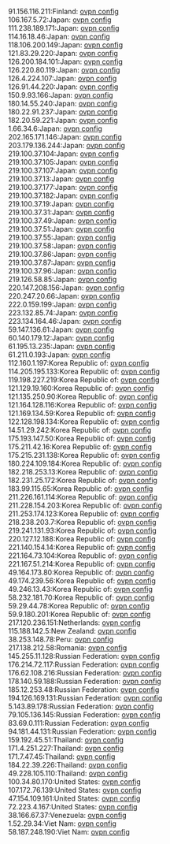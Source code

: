91.156.116.211:Finland: [ovpn config](vpn/91_156_116_211.ovpn)  
106.167.5.72:Japan: [ovpn config](vpn/106_167_5_72.ovpn)  
111.238.189.171:Japan: [ovpn config](vpn/111_238_189_171.ovpn)  
114.16.18.46:Japan: [ovpn config](vpn/114_16_18_46.ovpn)  
118.106.200.149:Japan: [ovpn config](vpn/118_106_200_149.ovpn)  
121.83.29.220:Japan: [ovpn config](vpn/121_83_29_220.ovpn)  
126.200.184.101:Japan: [ovpn config](vpn/126_200_184_101.ovpn)  
126.220.80.119:Japan: [ovpn config](vpn/126_220_80_119.ovpn)  
126.4.224.107:Japan: [ovpn config](vpn/126_4_224_107.ovpn)  
126.91.44.220:Japan: [ovpn config](vpn/126_91_44_220.ovpn)  
150.9.93.166:Japan: [ovpn config](vpn/150_9_93_166.ovpn)  
180.14.55.240:Japan: [ovpn config](vpn/180_14_55_240.ovpn)  
180.22.91.237:Japan: [ovpn config](vpn/180_22_91_237.ovpn)  
182.20.59.221:Japan: [ovpn config](vpn/182_20_59_221.ovpn)  
1.66.34.6:Japan: [ovpn config](vpn/1_66_34_6.ovpn)  
202.165.171.146:Japan: [ovpn config](vpn/202_165_171_146.ovpn)  
203.179.136.244:Japan: [ovpn config](vpn/203_179_136_244.ovpn)  
219.100.37.104:Japan: [ovpn config](vpn/219_100_37_104.ovpn)  
219.100.37.105:Japan: [ovpn config](vpn/219_100_37_105.ovpn)  
219.100.37.107:Japan: [ovpn config](vpn/219_100_37_107.ovpn)  
219.100.37.13:Japan: [ovpn config](vpn/219_100_37_13.ovpn)  
219.100.37.177:Japan: [ovpn config](vpn/219_100_37_177.ovpn)  
219.100.37.182:Japan: [ovpn config](vpn/219_100_37_182.ovpn)  
219.100.37.19:Japan: [ovpn config](vpn/219_100_37_19.ovpn)  
219.100.37.31:Japan: [ovpn config](vpn/219_100_37_31.ovpn)  
219.100.37.49:Japan: [ovpn config](vpn/219_100_37_49.ovpn)  
219.100.37.51:Japan: [ovpn config](vpn/219_100_37_51.ovpn)  
219.100.37.55:Japan: [ovpn config](vpn/219_100_37_55.ovpn)  
219.100.37.58:Japan: [ovpn config](vpn/219_100_37_58.ovpn)  
219.100.37.86:Japan: [ovpn config](vpn/219_100_37_86.ovpn)  
219.100.37.87:Japan: [ovpn config](vpn/219_100_37_87.ovpn)  
219.100.37.96:Japan: [ovpn config](vpn/219_100_37_96.ovpn)  
219.126.58.85:Japan: [ovpn config](vpn/219_126_58_85.ovpn)  
220.147.208.156:Japan: [ovpn config](vpn/220_147_208_156.ovpn)  
220.247.20.66:Japan: [ovpn config](vpn/220_247_20_66.ovpn)  
222.0.159.199:Japan: [ovpn config](vpn/222_0_159_199.ovpn)  
223.132.85.74:Japan: [ovpn config](vpn/223_132_85_74.ovpn)  
223.134.164.46:Japan: [ovpn config](vpn/223_134_164_46.ovpn)  
59.147.136.61:Japan: [ovpn config](vpn/59_147_136_61.ovpn)  
60.140.179.12:Japan: [ovpn config](vpn/60_140_179_12.ovpn)  
61.195.13.235:Japan: [ovpn config](vpn/61_195_13_235.ovpn)  
61.211.0.193:Japan: [ovpn config](vpn/61_211_0_193.ovpn)  
112.160.1.197:Korea Republic of: [ovpn config](vpn/112_160_1_197.ovpn)  
114.205.195.133:Korea Republic of: [ovpn config](vpn/114_205_195_133.ovpn)  
119.198.227.219:Korea Republic of: [ovpn config](vpn/119_198_227_219.ovpn)  
121.129.19.160:Korea Republic of: [ovpn config](vpn/121_129_19_160.ovpn)  
121.135.250.90:Korea Republic of: [ovpn config](vpn/121_135_250_90.ovpn)  
121.164.128.116:Korea Republic of: [ovpn config](vpn/121_164_128_116.ovpn)  
121.169.134.59:Korea Republic of: [ovpn config](vpn/121_169_134_59.ovpn)  
122.128.198.134:Korea Republic of: [ovpn config](vpn/122_128_198_134.ovpn)  
14.51.29.242:Korea Republic of: [ovpn config](vpn/14_51_29_242.ovpn)  
175.193.147.50:Korea Republic of: [ovpn config](vpn/175_193_147_50.ovpn)  
175.211.42.16:Korea Republic of: [ovpn config](vpn/175_211_42_16.ovpn)  
175.215.231.138:Korea Republic of: [ovpn config](vpn/175_215_231_138.ovpn)  
180.224.109.184:Korea Republic of: [ovpn config](vpn/180_224_109_184.ovpn)  
182.218.253.13:Korea Republic of: [ovpn config](vpn/182_218_253_13.ovpn)  
182.231.25.172:Korea Republic of: [ovpn config](vpn/182_231_25_172.ovpn)  
183.99.115.65:Korea Republic of: [ovpn config](vpn/183_99_115_65.ovpn)  
211.226.161.114:Korea Republic of: [ovpn config](vpn/211_226_161_114.ovpn)  
211.228.154.203:Korea Republic of: [ovpn config](vpn/211_228_154_203.ovpn)  
211.253.174.123:Korea Republic of: [ovpn config](vpn/211_253_174_123.ovpn)  
218.238.203.7:Korea Republic of: [ovpn config](vpn/218_238_203_7.ovpn)  
219.241.131.93:Korea Republic of: [ovpn config](vpn/219_241_131_93.ovpn)  
220.127.12.188:Korea Republic of: [ovpn config](vpn/220_127_12_188.ovpn)  
221.140.154.14:Korea Republic of: [ovpn config](vpn/221_140_154_14.ovpn)  
221.164.73.104:Korea Republic of: [ovpn config](vpn/221_164_73_104.ovpn)  
221.167.51.214:Korea Republic of: [ovpn config](vpn/221_167_51_214.ovpn)  
49.164.173.80:Korea Republic of: [ovpn config](vpn/49_164_173_80.ovpn)  
49.174.239.56:Korea Republic of: [ovpn config](vpn/49_174_239_56.ovpn)  
49.246.13.43:Korea Republic of: [ovpn config](vpn/49_246_13_43.ovpn)  
58.232.181.70:Korea Republic of: [ovpn config](vpn/58_232_181_70.ovpn)  
59.29.44.78:Korea Republic of: [ovpn config](vpn/59_29_44_78.ovpn)  
59.9.180.201:Korea Republic of: [ovpn config](vpn/59_9_180_201.ovpn)  
217.120.236.151:Netherlands: [ovpn config](vpn/217_120_236_151.ovpn)  
115.188.142.5:New Zealand: [ovpn config](vpn/115_188_142_5.ovpn)  
38.253.148.78:Peru: [ovpn config](vpn/38_253_148_78.ovpn)  
217.138.212.58:Romania: [ovpn config](vpn/217_138_212_58.ovpn)  
145.255.11.128:Russian Federation: [ovpn config](vpn/145_255_11_128.ovpn)  
176.214.72.117:Russian Federation: [ovpn config](vpn/176_214_72_117.ovpn)  
176.62.108.216:Russian Federation: [ovpn config](vpn/176_62_108_216.ovpn)  
178.140.59.188:Russian Federation: [ovpn config](vpn/178_140_59_188.ovpn)  
185.12.253.48:Russian Federation: [ovpn config](vpn/185_12_253_48.ovpn)  
194.126.169.131:Russian Federation: [ovpn config](vpn/194_126_169_131.ovpn)  
5.143.89.178:Russian Federation: [ovpn config](vpn/5_143_89_178.ovpn)  
79.105.136.145:Russian Federation: [ovpn config](vpn/79_105_136_145.ovpn)  
83.69.0.111:Russian Federation: [ovpn config](vpn/83_69_0_111.ovpn)  
94.181.44.131:Russian Federation: [ovpn config](vpn/94_181_44_131.ovpn)  
159.192.45.51:Thailand: [ovpn config](vpn/159_192_45_51.ovpn)  
171.4.251.227:Thailand: [ovpn config](vpn/171_4_251_227.ovpn)  
171.7.47.45:Thailand: [ovpn config](vpn/171_7_47_45.ovpn)  
184.22.39.226:Thailand: [ovpn config](vpn/184_22_39_226.ovpn)  
49.228.105.110:Thailand: [ovpn config](vpn/49_228_105_110.ovpn)  
100.34.80.170:United States: [ovpn config](vpn/100_34_80_170.ovpn)  
107.172.76.139:United States: [ovpn config](vpn/107_172_76_139.ovpn)  
47.154.109.161:United States: [ovpn config](vpn/47_154_109_161.ovpn)  
72.223.4.167:United States: [ovpn config](vpn/72_223_4_167.ovpn)  
38.166.67.37:Venezuela: [ovpn config](vpn/38_166_67_37.ovpn)  
1.52.29.34:Viet Nam: [ovpn config](vpn/1_52_29_34.ovpn)  
58.187.248.190:Viet Nam: [ovpn config](vpn/58_187_248_190.ovpn)  
